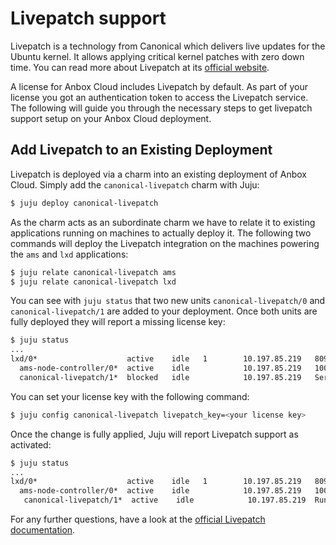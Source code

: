 # Livepatch support

Livepatch is a technology from Canonical which delivers live updates for the Ubuntu kernel. It allows applying critical kernel patches with zero down time.
You can read more about Livepatch at its [official website](https://ubuntu.com/livepatch).

A license for Anbox Cloud includes Livepatch by default. As part of your license you got an authentication token to access the Livepatch service. The following will guide you through the necessary steps to get livepatch support setup on your Anbox Cloud deployment.


## Add Livepatch to an Existing Deployment

Livepatch is deployed via a charm into an existing deployment of Anbox Cloud. Simply add the `canonical-livepatch` charm with Juju:

```bash
$ juju deploy canonical-livepatch
```

As the charm acts as an subordinate charm we have to relate it to existing applications running on machines to actually deploy it. The following two commands will deploy the Livepatch integration on the machines powering the `ams` and `lxd` applications:

```bash
$ juju relate canonical-livepatch ams
$ juju relate canonical-livepatch lxd
```

You can see with `juju status` that two new units `canonical-livepatch/0` and `canonical-livepatch/1` are added to your deployment. Once both units are fully deployed they will report a missing license key:

```bash
$ juju status
...
lxd/0*                    active    idle   1        10.197.85.219   8095/tcp,8443/tcp
  ams-node-controller/0*  active    idle            10.197.85.219   10000-11000/tcp
  canonical-livepatch/1*  blocked   idle            10.197.85.219   Service disabled, please set livepatch_key to activate
```

You can set your license key with the following command:

```bash
$ juju config canonical-livepatch livepatch_key=<your license key>
```

Once the change is fully applied, Juju will report Livepatch support as activated:

```bash
$ juju status
...
lxd/0*                    active    idle   1        10.197.85.219   8095/tcp,8443/tcp
  ams-node-controller/0*  active    idle            10.197.85.219   10000-11000/tcp
   canonical-livepatch/1*  active    idle            10.197.85.219  Running kernel 4.15.0-55.60-generic, patchState: nothing-to-apply
```

For any further questions, have a look at the [official Livepatch documentation](https://ubuntu.com/livepatch).
